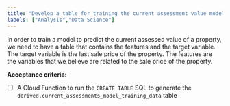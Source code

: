 ```yaml
---
title: "Develop a table for training the current assessment value model"
labels: ["Analysis","Data Science"]
---
```


In order to train a model to predict the current assessed value of a property, we need to have a table that contains the features and the target variable. The target variable is the last sale price of the property. The features are the variables that we believe are related to the sale price of the property.

**Acceptance criteria:**
- [ ] A Cloud Function to run the `CREATE TABLE` SQL to generate the `derived.current_assessments_model_training_data` table